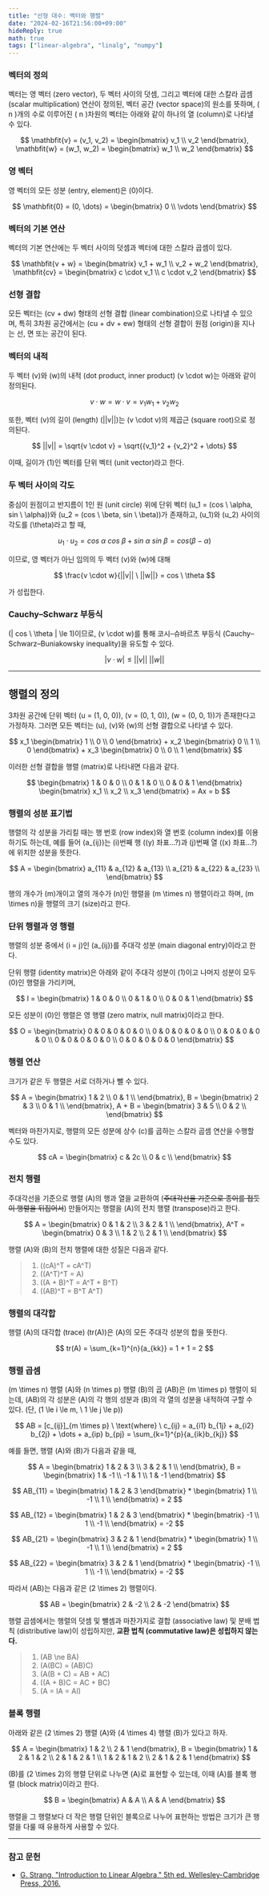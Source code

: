 ```yaml
---
title: "선형 대수: 벡터와 행렬"
date: "2024-02-16T21:56:00+09:00"
hideReply: true
math: true
tags: ["linear-algebra", "linalg", "numpy"]
---
```


### 벡터의 정의

벡터는 영 벡터 (zero vector), 두 벡터 사이의 덧셈, 그리고 벡터에 대한 스칼라 곱셈 (scalar multiplication) 연산이 정의된, 벡터 공간 (vector space)의 원소를 뜻하며, \( n \)개의 수로 이루어진 \( n \)차원의 벡터는 아래와 같이 하나의 열 (column)로 나타낼 수 있다.

$$
\mathbfit{v} = 
(v_1, v_2) =
\begin{bmatrix}
    v_1 \\ 
    v_2
\end{bmatrix},
\mathbfit{w} = 
(w_1, w_2) =
\begin{bmatrix}
    w_1 \\ 
    w_2
\end{bmatrix}
$$

### 영 벡터

영 벡터의 모든 성분 (entry, element)은 \(0\)이다.

$$
\mathbfit{0} = 
(0, \dots) =
\begin{bmatrix}
    0 \\ 
    \vdots
\end{bmatrix}
$$

### 벡터의 기본 연산

벡터의 기본 연산에는 두 벡터 사이의 덧셈과 벡터에 대한 스칼라 곱셈이 있다.

$$
\mathbfit{v + w} = 
\begin{bmatrix}
    v_1 + w_1 \\ 
    v_2 + w_2
\end{bmatrix},
\mathbfit{cv} = 
\begin{bmatrix}
    c \cdot v_1 \\ 
    c \cdot v_2
\end{bmatrix}
$$

### 선형 결합

모든 벡터는 \(cv + dw\) 형태의 선형 결합 (linear combination)으로 나타낼 수 있으며, 특히 3차원 공간에서는 \(cu + dv + ew\) 형태의 선형 결합이 원점 (origin)을 지나는 선, 면 또는 공간이 된다. 

### 벡터의 내적

두 벡터 \(v\)와 \(w\)의 내적 (dot product, inner product) \(v \cdot w\)는 아래와 같이 정의된다.

$$
v \cdot w = w \cdot v = v_1 w_1 + v_2 w_2
$$

또한, 벡터 \(v\)의 길이 (length) \(||v||\)는 \(v \cdot v\)의 제곱근 (square root)으로 정의된다.

$$
||v|| = \sqrt{v \cdot v} = \sqrt{{v_1}^2 + {v_2}^2 + \dots}
$$

이때, 길이가 \(1\)인 벡터를 단위 벡터 (unit vector)라고 한다.

### 두 벡터 사이의 각도

중심이 원점이고 반지름이 1인 원 (unit circle) 위에 단위 벡터 \(u_1 = (cos \ \alpha, sin \ \alpha)\)와 \(u_2 = (cos \ \beta, sin \ \beta)\)가 존재하고, \(u_1\)와 \(u_2\) 사이의 각도를 \(\theta\)라고 할 때,

$$
u_1 \cdot u_2 = cos \ \alpha \ cos \ \beta + sin \ \alpha \ sin \ \beta = cos (\beta - \alpha)
$$

이므로, 영 벡터가 아닌 임의의 두 벡터 \(v\)와 \(w\)에 대해

$$
\frac{v \cdot w}{||v|| \ ||w||} = cos \ \theta
$$

가 성립한다.

### Cauchy–Schwarz 부등식

\(| cos \ \theta | \le 1\)이므로, \(v \cdot w\)를 통해 코시–슈바르츠 부등식 (Cauchy–Schwarz–Buniakowsky inequality)을 유도할 수 있다.

$$
|v \cdot w| \le ||v|| \ ||w||
$$

---

## 행렬의 정의

3차원 공간에 단위 벡터 \(u = (1, 0, 0)\), \(v = (0, 1, 0)\), \(w = (0, 0, 1)\)가 존재한다고 가정하자. 그러면 모든 벡터는 \(u\), \(v\)와 \(w\)의 선형 결합으로 나타낼 수 있다.

$$
x_1 
\begin{bmatrix}
    1 \\ 
    0 \\
    0
\end{bmatrix} + 
x_2
\begin{bmatrix}
    0 \\ 
    1 \\
    0
\end{bmatrix} +
x_3
\begin{bmatrix}
    0 \\ 
    0 \\
    1
\end{bmatrix}
$$

이러한 선형 결합을 행렬 (matrix)로 나타내면 다음과 같다.

$$
\begin{bmatrix}
    1 & 0 & 0 \\ 
    0 & 1 & 0 \\
    0 & 0 & 1
\end{bmatrix}
\begin{bmatrix}
    x_1 \\ 
    x_2 \\
    x_3
\end{bmatrix} =
Ax = b
$$

### 행렬의 성분 표기법

행렬의 각 성분을 가리킬 때는 행 번호 (row index)와 열 번호 (column index)를 이용하기도 하는데, 예를 들어 \(a_{ij}\)는 \(i\)번째 행 (\(y\) 좌표...?)과 \(j\)번째 열 (\(x\) 좌표...?)에 위치한 성분을 뜻한다.

$$
A = 
\begin{bmatrix}
    a_{11} & a_{12} & a_{13} \\
    a_{21} & a_{22} & a_{23} \\
\end{bmatrix}
$$

행의 개수가 \(m\)개이고 열의 개수가 \(n\)인 행렬을 \(m \times n\) 행렬이라고 하며, \(m \times n\)을 행렬의 크기 (size)라고 한다.

### 단위 행렬과 영 행렬

행렬의 성분 중에서 \(i = j\)인 \(a_{ij}\)를 주대각 성분 (main diagonal entry)이라고 한다.

단위 행렬 (identity matrix)은 아래와 같이 주대각 성분이 \(1\)이고 나머지 성분이 모두 \(0\)인 행렬을 가리키며,

$$
I = 
\begin{bmatrix}
    1 & 0 & 0 \\
    0 & 1 & 0 \\
    0 & 0 & 1
\end{bmatrix}
$$

모든 성분이 \(0\)인 행렬은 영 행렬 (zero matrix, null matrix)이라고 한다.

$$
O = 
\begin{bmatrix}
    0 & 0 & 0 & 0 & 0 \\
    0 & 0 & 0 & 0 & 0 \\
    0 & 0 & 0 & 0 & 0 \\
    0 & 0 & 0 & 0 & 0 \\
    0 & 0 & 0 & 0 & 0
\end{bmatrix}
$$

### 행렬 연산

크기가 같은 두 행렬은 서로 더하거나 뺄 수 있다.

$$
A = \begin{bmatrix}
1 & 2 \\
0 & 1 \\
\end{bmatrix},
B = \begin{bmatrix}
2 & 3 \\
0 & 1 \\
\end{bmatrix},
A + B = \begin{bmatrix}
3 & 5 \\
0 & 2 \\
\end{bmatrix}
$$

벡터와 마찬가지로, 행렬의 모든 성분에 상수 \(c\)를 곱하는 스칼라 곱셈 연산을 수행할 수도 있다.

$$
cA = \begin{bmatrix}
c & 2c \\
0 & c \\
\end{bmatrix}
$$

### 전치 행렬

주대각선을 기준으로 행렬 \(A\)의 행과 열을 교환하여 (~~주대각선을 기준으로 종이를 접듯이 행렬을 뒤집어서~~) 만들어지는 행렬을 \(A\)의 전치 행렬 (transpose)라고 한다.

$$
A = \begin{bmatrix}
0 & 1 & 2 \\
3 & 2 & 1 \\
\end{bmatrix},
A^T = \begin{bmatrix}
0 & 3 \\
1 & 2 \\
2 & 1 \\
\end{bmatrix}
$$

행렬 \(A\)와 \(B\)의 전치 행렬에 대한 성질은 다음과 같다.

> 1. \((cA)^T = cA^T\)
> 2. \((A^T)^T = A\)
> 3. \((A + B)^T = A^T + B^T\)
> 4. \((AB)^T = B^T A^T\)

### 행렬의 대각합

행렬 \(A\)의 대각합 (trace) \(tr(A)\)은 \(A\)의 모든 주대각 성분의 합을 뜻한다.

$$
tr(A) = \sum_{k=1}^{n}{a_{kk}} = 1 + 1 = 2
$$

### 행렬 곱셈

\(m \times n\) 행렬 \(A\)와 \(n \times p\) 행렬 \(B\)의 곱 \(AB\)은 \(m \times p\) 행렬이 되는데, \(AB\)의 각 성분은 \(A\)의 각 행의 성분과 \(B\)의 각 열의 성분을 내적하여 구할 수 있다. (단, \(1 \le i \le m, \ 1 \le j \le p\))

$$
AB = [c_{ij}]_{m \times p} \ \text{where} \ c_{ij} = a_{i1} b_{1j} + a_{i2} b_{2j} + \dots + a_{ip} b_{pj} = \sum_{k=1}^{p}{a_{ik}b_{kj}}
$$

예를 들면, 행렬 \(A\)와 \(B\)가 다음과 같을 때,

$$
A = \begin{bmatrix}
1 & 2 & 3 \\
3 & 2 & 1 \\
\end{bmatrix},
B = \begin{bmatrix}
1 & -1 \\
-1 & 1 \\
1 & -1
\end{bmatrix}
$$

$$
AB_{11} = \begin{bmatrix}
1 & 2 & 3
\end{bmatrix} *
\begin{bmatrix}
1  \\
-1 \\
1  \\
\end{bmatrix} = 2
$$

$$
AB_{12} = \begin{bmatrix}
1 & 2 & 3
\end{bmatrix} *
\begin{bmatrix}
-1  \\
1 \\
-1  \\
\end{bmatrix} = -2
$$

$$
AB_{21} = \begin{bmatrix}
3 & 2 & 1
\end{bmatrix} *
\begin{bmatrix}
1  \\
-1 \\
1  \\
\end{bmatrix} = 2
$$

$$
AB_{22} = \begin{bmatrix}
3 & 2 & 1
\end{bmatrix} *
\begin{bmatrix}
-1  \\
1 \\
-1  \\
\end{bmatrix} = -2
$$

따라서 \(AB\)는 다음과 같은 \(2 \times 2\) 행렬이다.

$$
AB = \begin{bmatrix} 
2 & -2 \\
2 & -2
\end{bmatrix}
$$

행렬 곱셈에서는 행렬의 덧셈 및 뺄셈과 마찬가지로 결합 (associative law) 및 분배 법칙 (distributive law)이 성립하지만, **교환 법칙 (commutative law)은 성립하지 않는다.**

> 1. \(AB \ne BA\)
> 2. \(A(BC) = (AB)C\)
> 3. \(A(B + C) = AB + AC\)
> 4. \((A + B)C = AC + BC\)
> 5. \(A = IA = AI\)

### 블록 행렬

아래와 같은 \(2 \times 2\) 행렬 \(A\)와 \(4 \times 4\) 행렬 \(B\)가 있다고 하자. 

$$
A = \begin{bmatrix}
  1 & 2 \\
  2 & 1
\end{bmatrix},
B = \begin{bmatrix}
  1 & 2 & 1 & 2 \\
  2 & 1 & 2 & 1 \\
  1 & 2 & 1 & 2 \\
  2 & 1 & 2 & 1
\end{bmatrix}
$$

\(B\)를 \(2 \times 2\)의 행렬 단위로 나누면 \(A\)로 표현할 수 있는데, 이때 \(A\)를 블록 행렬 (block matrix)이라고 한다.

$$
B = \begin{bmatrix}
  A & A \\
  A & A
\end{bmatrix}
$$

행렬을 그 행렬보다 더 작은 행렬 단위인 블록으로 나누어 표현하는 방법은 크기가 큰 행렬을 다룰 때 유용하게 사용할 수 있다.

---

### 참고 문헌

- [G. Strang, "Introduction to Linear Algebra," 5th ed. Wellesley-Cambridge Press, 2016.](https://math.mit.edu/~gs/linearalgebra/ila5/indexila5.html)
